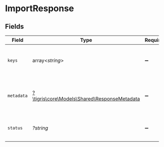 # ImportResponse


## Fields

| Field                                                                                   | Type                                                                                    | Required                                                                                | Description                                                                             |
| --------------------------------------------------------------------------------------- | --------------------------------------------------------------------------------------- | --------------------------------------------------------------------------------------- | --------------------------------------------------------------------------------------- |
| `keys`                                                                                  | array<*string*>                                                                         | :heavy_minus_sign:                                                                      | an array returns the value of the primary keys.                                         |
| `metadata`                                                                              | [?\tigris\core\Models\Shared\ResponseMetadata](../../models/shared/ResponseMetadata.md) | :heavy_minus_sign:                                                                      | Has metadata related to the documents stored.                                           |
| `status`                                                                                | *?string*                                                                               | :heavy_minus_sign:                                                                      | An enum with value set as "inserted"                                                    |